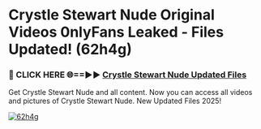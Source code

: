 # Crystle Stewart Nude Original Videos 0nlyFans Leaked - Files Updated! (62h4g)

<h3>🔴 CLICK HERE 🌐==►► <a href="https://tinyurl.com/52m3yx9h" rel="nofollow">Crystle Stewart Nude Updated Files</a></h3>

Get Crystle Stewart Nude and all content. Now you can access all videos and pictures of Crystle Stewart Nude. New Updated Files 2025!

[![62h4g](https://i.imgur.com/TnHtlc8.gif)](https://tinyurl.com/52m3yx9h)
